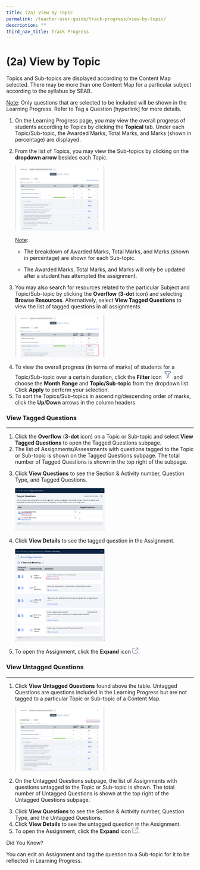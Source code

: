```yaml
---
title: (2a) View by Topic
permalink: /teacher-user-guide/track-progress/view-by-topic/
description: ""
third_nav_title: Track Progress
---
```

<h1 id="-2a-view-by-topic">(2a) View by Topic</h1>
<p>Topics and Sub-topics are displayed according to the Content Map selected. There may be more than one Content Map for a particular subject according to the syllabus by SEAB.</p>
<p><u>Note</u>: Only questions that are selected to be included will be shown in the Learning Progress. Refer to Tag a Question [hyperlink] for more details.</p>
<ol>
<li>On the Learning Progress page, you may view the overall progress of students according to Topics by clicking the <strong>Topical</strong> tab. Under each Topic/Sub-topic, the Awarded Marks, Total Marks, and Marks (shown in percentage) are displayed.</li>
<li><p>From the list of Topics, you may view the Sub-topics by clicking on the <strong>dropdown arrow</strong> besides each Topic.</p>
<p><img style="width: 50%;" src="/images/2Teacher/TP-LP1.png"></p>
</li>
<p><u>Note</u>: </p>
<ul>
<li>The breakdown of Awarded Marks, Total Marks, and Marks (shown in percentage) are shown for each Sub-topic.</li>
<li><p>The Awarded Marks, Total Marks, and Marks will only be updated after a student has attempted the assignment.</p>
	</li></ul>
<li><p>You may also search for resources related to the particular Subject and Topic/Sub-topic by clicking the <strong>Overflow</strong> (<strong>3-dot</strong> icon) and selecting <strong>Browse Resources</strong>. Alternatively, select <strong>View Tagged Questions</strong> to view the list of tagged questions in all assignments.</p>
</li>

<p><img style="width: 50%;" src="/images/2Teacher/TP-LP2.png"></p>
<li>To view the overall progress (in terms of marks) of students for a Topic/Sub-topic over a certain duration, click the <strong>Filter</strong> icon <img style="width:1.5rem; display: inline;" src="/images/Icons/Filter24.svg"> and choose the <strong>Month Range</strong> and <strong>Topic/Sub-topic</strong> from the dropdown list. Click <strong>Apply</strong> to perform your selection.</li>
<li>To sort the Topics/Sub-topics in ascending/descending order of marks, click the <strong>Up</strong>/<strong>Down</strong> arrows in the column headers </li>
</ol>
<h3 id="view-tagged-questions">View Tagged Questions</h3>
<hr>
<ol>
<li>Click the <strong>Overflow</strong> (<strong>3-dot</strong> icon) on a Topic or Sub-topic and select <strong>View Tagged Questions</strong> to open the Tagged Questions subpage.</li>
<li>The list of Assignments/Assessments with questions tagged to the Topic or Sub-topic is shown on the Tagged Questions subpage. The total number of Tagged Questions is shown in the top right of the subpage.</li>
<li><p>Click <strong>View Questions</strong> to see the Section &amp; Activity number, Question Type, and Tagged Questions.</p>
<p><img style="width: 50%;" src="/images/2Teacher/TP-LP3.png"></p>
</li>
<li><p>Click <strong>View Details</strong> to see the tagged question in the Assignment.</p>
<p><img style="width: 50%;" src="/images/2Teacher/TP-LP4.png"></p>
</li>
<li><p>To open the Assignment, click the <strong>Expand</strong> icon <img style="width:1rem; display: inline;" src="/images/Icons/external-link.svg">.</p>
</li>
</ol>
<h3 id="view-untagged-questions">View Untagged Questions</h3>
<hr>
<ol>
<li><p>Click <strong>View Untagged Questions</strong> found above the table. Untagged Questions are questions included in the Learning Progress but are not tagged to a particular Topic or Sub-topic of a Content Map.</p>
<p><img style="width: 50%;" src="/images/2Teacher/TP-LP5.png"></p>
</li>
<li><p>On the Untagged Questions subpage, the list of Assignments with questions untagged to the Topic or Sub-topic is shown. The total number of Untagged Questions is shown at the top right of the Untagged Questions subpage.</p>
</li>
<li>Click <strong>View Questions</strong> to see the Section &amp; Activity number, Question Type, and the Untagged Questions. </li>
<li>Click <strong>View Details</strong> to see the untagged question in the Assignment.</li>
<li>To open the Assignment, click the <strong>Expand</strong> icon <img style="width:1rem; display: inline;" src="/images/Icons/external-link.svg">. </li>
</ol>
<p>Did You Know?</p>
<p>You can edit an Assignment and tag the question to a Sub-topic for it to be reflected in Learning Progress.</p>